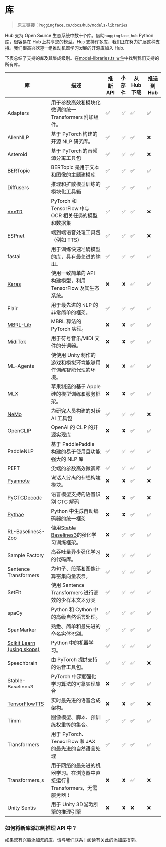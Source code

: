 # 库

> 原文链接：[`huggingface.co/docs/hub/models-libraries`](https://huggingface.co/docs/hub/models-libraries)

Hub 支持 Open Source 生态系统中数十个库。借助`huggingface_hub` Python 库，很容易在 Hub 上共享您的模型。Hub 支持许多库，我们正在努力扩展这种支持。我们很高兴欢迎一组推动机器学习发展的开源库加入 Hub。

下表总结了支持的库及其集成级别。在[model-libraries.ts 文件](https://github.com/huggingface/huggingface.js/blob/main/packages/tasks/src/model-libraries.ts)中找到我们支持的所有库。

| 库 | 描述 | 推断 API | 小部件 | 从 Hub 下载 | 推送到 Hub |
| --- | --- | --- | --: | --- | --- |
| Adapters | 用于参数高效和模块化微调的统一 Transformers 附加组件。 | ✅ | ✅ | ✅ | ✅ |
| AllenNLP | 基于 PyTorch 构建的开源 NLP 研究库。 | ✅ | ✅ | ✅ | ❌ |
| Asteroid | 基于 PyTorch 的音频源分离工具包 | ✅ | ✅ | ✅ | ❌ |
| BERTopic | BERTopic 是用于文本和图像的主题建模库 | ✅ | ✅ | ✅ | ✅ |
| Diffusers | 推理和扩散模型训练的模块化工具箱 | ✅ | ✅ | ✅ | ✅ |
| [docTR](https://github.com/mindee/doctr) | PyTorch 和 TensorFlow 中与 OCR 相关任务的模型和数据集 | ✅ | ✅ | ✅ | ❌ |
| ESPnet | 端到端语音处理工具包（例如 TTS） | ✅ | ✅ | ✅ | ❌ |
| fastai | 用于训练快速准确模型的库，具有最先进的输出。 | ✅ | ✅ | ✅ | ✅ |
| [Keras](https://huggingface.co/docs/hub/keras) | 使用一致简单的 API 构建模型，利用 TensorFlow 及其生态系统。 | ❌ | ❌ | ✅ | ✅ |
| Flair | 用于最先进的 NLP 的非常简单的框架。 | ✅ | ✅ | ✅ | ✅ |
| [MBRL-Lib](https://github.com/facebookresearch/mbrl-lib) | MBRL 算法的 PyTorch 实现。 | ❌ | ❌ | ✅ | ✅ |
| [MidiTok](https://github.com/Natooz/MidiTok) | 用于符号音乐/MIDI 文件的分词器。 | ❌ | ❌ | ✅ | ✅ |
| ML-Agents | 使使用 Unity 制作的游戏和模拟环境能够用作训练智能代理的环境。 | ❌ | ❌ | ✅ | ✅ |
| MLX | 苹果制造的基于 Apple 硅的模型训练和服务框架。 | ❌ | ❌ | ✅ | ✅ |
| [NeMo](https://github.com/NVIDIA/NeMo) | 为研究人员构建的对话 AI 工具包 | ✅ | ✅ | ✅ | ❌ |
| OpenCLIP | OpenAI 的 CLIP 的开源实现库 | ❌ | ❌ | ✅ | ✅ |
| PaddleNLP | 基于 PaddlePaddle 构建的易于使用且功能强大的 NLP 库 | ✅ | ✅ | ✅ | ✅ |
| PEFT | 尖端的参数高效微调库 | ✅ | ✅ | ✅ | ✅ |
| [Pyannote](https://github.com/pyannote/pyannote-audio) | 说话人分离的神经构建模块。 | ❌ | ❌ | ✅ | ❌ |
| [PyCTCDecode](https://github.com/kensho-technologies/pyctcdecode) | 语言模型支持的语音识别 CTC 解码 | ❌ | ❌ | ✅ | ❌ |
| [Pythae](https://github.com/clementchadebec/benchmark_VAE) | Python 中生成自动编码器的统一框架 | ❌ | ❌ | ✅ | ✅ |
| RL-Baselines3-Zoo | 使用[Stable Baselines3](https://github.com/DLR-RM/stable-baselines3)的强化学习训练框架。 | ❌ | ✅ | ✅ | ✅ |
| Sample Factory | 高吞吐量异步强化学习的代码库。 | ❌ | ✅ | ✅ | ✅ |
| Sentence Transformers | 为句子、段落和图像计算密集向量表示。 | ✅ | ✅ | ✅ | ✅ |
| SetFit | 使用 Sentence Transformers 进行高效的少样本文本分类 | ✅ | ✅ | ✅ | ✅ |
| spaCy | Python 和 Cython 中的高级自然语言处理。 | ✅ | ✅ | ✅ | ✅ |
| SpanMarker | 熟悉、简单和最先进的命名实体识别。 | ✅ | ✅ | ✅ | ✅ |
| [Scikit Learn (using skops)](https://skops.readthedocs.io/en/stable/) | Python 中的机器学习。 | ✅ | ✅ | ✅ | ✅ |
| Speechbrain | 由 PyTorch 提供支持的语音工具包。 | ✅ | ✅ | ✅ | ❌ |
| Stable-Baselines3 | PyTorch 中深度强化学习算法的可靠实现集合 | ❌ | ✅ | ✅ | ✅ |
| [TensorFlowTTS](https://github.com/TensorSpeech/TensorFlowTTS) | 实时最先进的语音合成架构。 | ❌ | ❌ | ✅ | ❌ |
| Timm | 图像模型、脚本、预训练权重等的集合。 | ✅ | ✅ | ✅ | ✅ |
| Transformers | 用于 PyTorch、TensorFlow 和 JAX 的最先进的自然语言处理 | ✅ | ✅ | ✅ | ✅ |
| Transformers.js | 用于网络的最先进的机器学习。在浏览器中直接运行🤗 Transformers，无需服务器！ | ❌ | ❌ | ✅ | ❌ |
| Unity Sentis | 用于 Unity 3D 游戏引擎的推理引擎 | ❌ | ❌ | ❌ | ❌ |

### 如何将新库添加到推理 API 中？

如果您有兴趣添加您的库，请与我们联系！阅读有关此的添加库指南。
